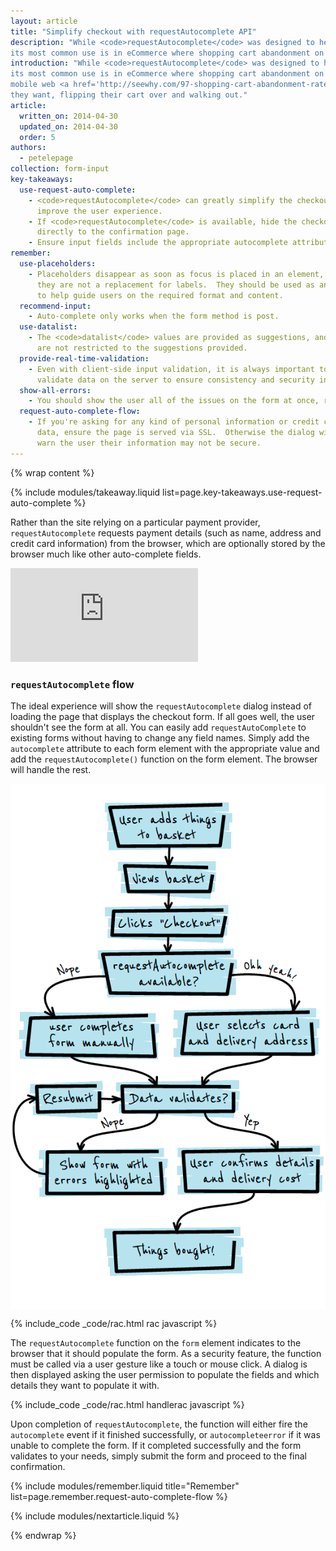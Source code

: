 ```yaml
---
layout: article
title: "Simplify checkout with requestAutocomplete API"
description: "While <code>requestAutocomplete</code> was designed to help users fill out any form, today
its most common use is in eCommerce where shopping cart abandonment on the mobile web <a href='http://seewhy.com/97-shopping-cart-abandonment-rate-mobile-devices-concern-you/'>can be as high as 97%</a>."
introduction: "While <code>requestAutocomplete</code> was designed to help users fill out any form, today
its most common use is in eCommerce where shopping cart abandonment on the
mobile web <a href='http://seewhy.com/97-shopping-cart-abandonment-rate-mobile-devices-concern-you/'>can be as high as 97%</a>. Imagine 97% of people in a supermarket, with a cart brimming full of things that
they want, flipping their cart over and walking out."
article:
  written_on: 2014-04-30
  updated_on: 2014-04-30
  order: 5
authors:
  - petelepage
collection: form-input
key-takeaways:
  use-request-auto-complete:
    - <code>requestAutocomplete</code> can greatly simplify the checkout process and
      improve the user experience.
    - If <code>requestAutocomplete</code> is available, hide the checkout form and move people
      directly to the confirmation page.
    - Ensure input fields include the appropriate autocomplete attribute.
remember:
  use-placeholders:
    - Placeholders disappear as soon as focus is placed in an element, thus
      they are not a replacement for labels.  They should be used as an aid
      to help guide users on the required format and content.
  recommend-input:
    - Auto-complete only works when the form method is post.
  use-datalist:
    - The <code>datalist</code> values are provided as suggestions, and users
      are not restricted to the suggestions provided.
  provide-real-time-validation:
    - Even with client-side input validation, it is always important to
      validate data on the server to ensure consistency and security in your data.
  show-all-errors:
    - You should show the user all of the issues on the form at once, rather than showing them one at a time.
  request-auto-complete-flow:
    - If you're asking for any kind of personal information or credit card
      data, ensure the page is served via SSL.  Otherwise the dialog will
      warn the user their information may not be secure.
---
```

{% wrap content %}

<style>
  img, video, object {
    max-width: 100%;
  }

  img.center {
    display: block;
    margin-left: auto;
    margin-right: auto;
  }

  table.inputtypes th:nth-of-type(2) {
    min-width: 270px;
  }

  table.tc-heavyright th:first-of-type {
    width: 30%;
  }
</style>

{% include modules/takeaway.liquid list=page.key-takeaways.use-request-auto-complete %}

Rather than the site relying on a particular payment provider,
`requestAutocomplete` requests payment details (such as name, address and credit
card information) from the browser, which are optionally stored by the browser
much like other auto-complete fields.

<div class="media media--video">
  <iframe src="https://www.youtube.com/embed/ljYeHwGgzQk?controls=2&modestbranding=1&showinfo=0&utm-source=crdev-wf" frameborder="0" allowfullscreen=""></iframe>
</div>

### `requestAutocomplete` flow

The ideal experience will show the `requestAutocomplete` dialog instead of loading the
page that displays the checkout form. If all goes well, the user shouldn't see
the form at all.  You can easily add `requestAutoComplete` to existing forms
without having to change any field names.  Simply add the `autocomplete`
attribute to each form element with the appropriate value and add the
`requestAutocomplete()` function on the form element. The browser will handle
the rest.

<img src="imgs/rac_flow.png" class="center" alt="Request autocomplete flow">

{% include_code _code/rac.html rac javascript %}

The `requestAutocomplete` function on the `form` element indicates to the
browser that it should populate the form.  As a security feature, the function
must be called via a user gesture like a touch or mouse click. A dialog is then
displayed asking the user permission to populate the fields and which details
they want to populate it with.

{% include_code _code/rac.html handlerac javascript %}

Upon completion of `requestAutocomplete`, the function will either fire the
`autocomplete` event if it finished successfully, or `autocompleteerror` if
it was unable to complete the form.  If it completed successfully and the form
validates to your needs, simply submit the form and proceed to the final
confirmation.

{% include modules/remember.liquid title="Remember" list=page.remember.request-auto-complete-flow %}

{% include modules/nextarticle.liquid %}

{% endwrap %}
